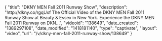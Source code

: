 {
    "title": "DKNY MEN Fall 2011 Runway Show",
    "description": "http:\/\/dkny.co\/rgqUxf The Official Video of the DKNY MEN Fall 2011 Runway Show at Beauty & Essex in New York. Experience the DKNY MEN Fall 2011 Runway on DKN...",
    "videoid": "138649",
    "date_created": "1389297108",
    "date_modified": "1418181140",
    "type": "captivate",
    "layout": "video",
    "url": "\/v\/dkny-men-fall-2011-runway-show\/138649"
}